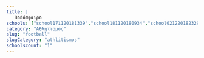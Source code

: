 ```yaml
---
title: |
   Ποδόσφαιρο
schools: ["school171120181339","school181120180934","school021220182329","school021220180822"]
category: "Αθλητισμός"
slug: "football"
slugCategory: "athlitismos"
schoolscount: "1"
---
```


